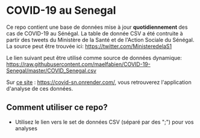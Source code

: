 # COVID-19 au Senegal

Ce repo contient une base de données mise à jour **quotidiennement** des cas de COVID-19 au Sénégal. La table de donnée CSV a été contruite à partir des tweets du Ministère de la Santé et de l'Action Sociale du Sénégal. La source peut être trouvée ici: https://twitter.com/MinisteredelaS1

Le lien suivant peut être utilisé comme source de données dynamique:
https://raw.githubusercontent.com/maelfabien/COVID-19-Senegal/master/COVID_Senegal.csv

Sur [ce site](https://covid-sn.onrender.com/) : https://covid-sn.onrender.com/, vous retrouverez l'application d'analyse de ces données.

## Comment utiliser ce repo?

- Utilisez le lien vers le set de données CSV (séparé par des ";") pour vos analyses
